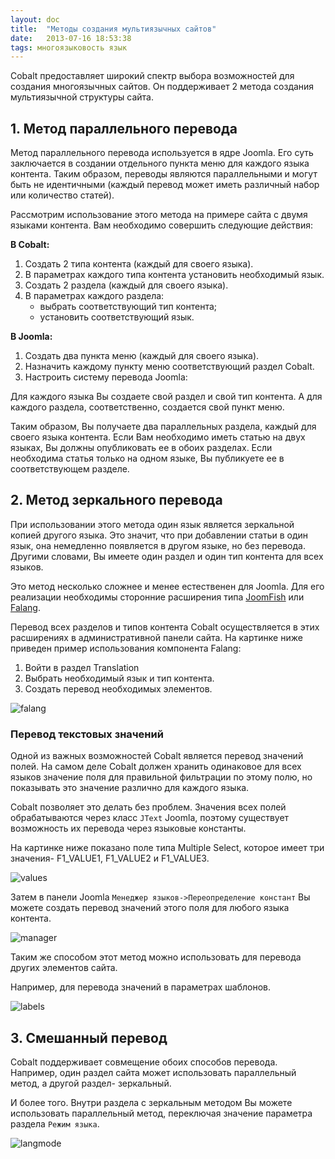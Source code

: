```yaml
---
layout: doc
title:  "Методы создания мультиязычных сайтов"
date:   2013-07-16 18:53:38
tags: многоязыковость язык
---
```

Cobalt предоставляет широкий спектр выбора возможностей для создания многоязычных сайтов. Он поддерживает 2 метода создания мультиязычной структуры сайта.

## 1. Метод параллельного перевода

Метод параллельного перевода используется в ядре Joomla. Его суть заключается в создании отдельного пункта меню для каждого языка контента. Таким образом, переводы являются параллельными и могут быть не идентичными (каждый перевод может иметь различный набор или количество статей).

Рассмотрим использование этого метода на примере сайта с двумя языками контента. Вам необходимо совершить следующие действия:

**В Cobalt:**

1. Создать 2 типа контента (каждый для своего языка).
2. В параметрах каждого типа контента установить необходимый язык.
3. Создать 2 раздела (каждый для своего языка).
4. В параметрах каждого раздела:
	- выбрать соответствующий тип контента;
	- установить соответствующий язык.

**В Joomla:**

1. Создать два пункта меню (каждый для своего языка).
2. Назначить каждому пункту меню соответствующий раздел Cobalt.
3. Настроить систему перевода Joomla:
	 
Для каждого языка Вы создаете свой раздел и свой тип контента. А для каждого раздела, соответственно, создается свой пункт меню.

Таким образом, Вы получаете два параллельных раздела, каждый для своего языка контента. Если Вам необходимо иметь статью на двух языках, Вы должны опубликовать ее в обоих разделах. Если необходима статья только на одном языке, Вы публикуете ее в соответствующем разделе.

## 2. Метод зеркального перевода

При использовании этого метода один язык является зеркальной копией другого языка. Это значит, что при добавлении статьи в один язык, она немедленно появляется в другом языке, но без перевода. Другими словами, Вы имеете один раздел и один тип контента для всех языков.

Это метод несколько сложнее и менее естественен для Joomla. Для его реализации необходимы сторонние расширения типа [JoomFish](http://www.joomfish.net/) или [Falang](http://www.faboba.com/en/composants/falang.html).

Перевод всех разделов и типов контента Cobalt осуществляется в этих расширениях в административной панели сайта. На картинке ниже приведен пример использования компонента Falang:

1. Войти в раздел Translation
2. Выбрать необходимый язык и тип контента.
3. Создать перевод необходимых элементов.

![falang](http://serhioromano.s3.amazonaws.com/mintjoomla/ml_falang.png)

### Перевод текстовых значений

Одной из важных возможностей Cobalt является перевод значений полей. На самом деле Cobalt должен хранить одинаковое для всех языков значение поля для правильной фильтрации по этому полю, но показывать это значение различно для каждого языка.

Cobalt позволяет это делать без проблем. Значения всех полей обрабатываются через класс `JText` Joomla, поэтому существует возможность их перевода через языковые константы.

На картинке ниже показано поле типа Multiple Select, которое имеет три значения- F1_VALUE1, F1_VALUE2 и F1_VALUE3.

![values](http://serhioromano.s3.amazonaws.com/mintjoomla/ml_values.png)

Затем в панели Joomla `Менеджер языков->Переопределение констант` Вы можете создать перевод значений этого поля для любого языка контента.

![manager](http://serhioromano.s3.amazonaws.com/mintjoomla/ml_langoverride.png)

Таким же способом этот метод можно использовать для перевода других элементов сайта.

Например, для перевода значений в параметрах шаблонов.

![labels](http://serhioromano.s3.amazonaws.com/mintjoomla/ml_labels.png)

## 3. Смешанный перевод

Cobalt поддерживает совмещение обоих способов перевода. Например, один раздел сайта может использовать параллельный метод, а другой раздел- зеркальный. 

И более того. Внутри раздела с зеркальным методом Вы можете использовать параллельный метод, переключая значение параметра раздела `Режим языка`.

![langmode](http://serhioromano.s3.amazonaws.com/mintjoomla/ml_langmode.png)
